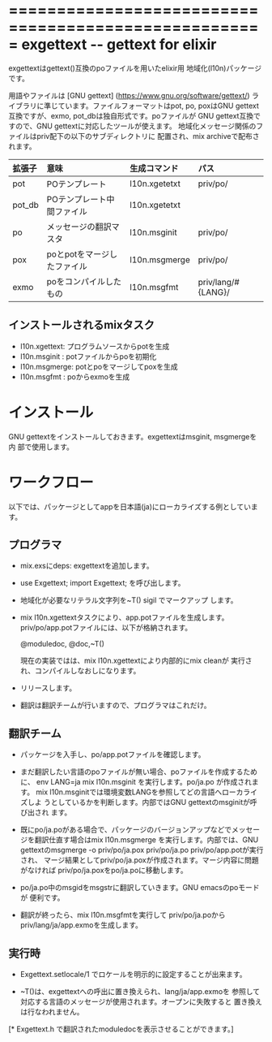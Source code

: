 =====================================================
 exgettext --  gettext for elixir
=====================================================

exgettextはgettext()互換のpoファイルを用いたelixir用
地域化(l10n)パッケージです。

用語やファイルは [GNU gettext] (https://www.gnu.org/software/gettext/)
ライブラリに準じています。ファイルフォーマットはpot, po, poxはGNU
gettext互換ですが、exmo, pot_dbは独自形式です。poファイルが
GNU gettext互換ですので、GNU gettextに対応したツールが使えます。
地域化メッセージ関係のファイルはpriv配下の以下のサブディレクトリに
配置され、mix archiveで配布されます。

|拡張子|意味                       |生成コマンド |パス
|:-----|:--------------------------|:------------|:------------------------
|pot   |POテンプレート             |l10n.xgetetxt|priv/po/
|pot_db|POテンプレート中間ファイル |l10n.xgetetxt|
|po    |メッセージの翻訳マスタ     |l10n.msginit |priv/po/
|pox   |poとpotをマージしたファイル|l10n.msgmerge|priv/po/
|exmo  |poをコンパイルしたもの     |l10n.msgfmt  |priv/lang/#{LANG}/


インストールされるmixタスク
------------------------------------------------------

* l10n.xgettext: プログラムソースからpotを生成
* l10n.msginit : potファイルからpoを初期化
* l10n.msgmerge: potとpoをマージしてpoxを生成
* l10n.msgfmt  : poからexmoを生成

インストール
=====================================================

GNU gettextをインストールしておきます。exgettextはmsginit, msgmergeを内
部で使用します。


ワークフロー
=====================================================

以下では、パッケージとしてappを日本語(ja)にローカライズする例としていま
す。

プログラマ
-----------------------------------------------------

* mix.exsにdeps: exgettextを追加します。

* use Exgettext; import Exgettext; を呼び出します。

* 地域化が必要なリテラル文字列を~T() sigil でマークアップ
  します。

* mix l10n.xgettextタスクにより、app.potファイルを生成します。
  priv/po/app.potファイルには、以下が格納されます。

  @moduledoc, @doc,~T()

  現在の実装ではは、mix l10n.xgettextにより内部的にmix cleanが
  実行され、コンパイルしなおしになります。

* リリースします。

* 翻訳は翻訳チームが行いますので、プログラマはこれだけ。


翻訳チーム
-----------------------------------------------------

* パッケージを入手し、po/app.potファイルを確認します。

* まだ翻訳したい言語のpoファイルが無い場合、poファイルを作成するために、
  env LANG=ja mix l10n.msginit を実行します。po/ja.po が作成されます。
  mix l10n.msginitでは環境変数LANGを参照してどの言語へローカライズしよ
  うとしているかを判断します。内部ではGNU gettextのmsginitが呼び出され
  ます。

* 既にpo/ja.poがある場合で、パッケージのバージョンアップなどでメッセー
  ジを翻訳仕直す場合はmix l10n.msgmerge を実行します。内部では、GNU
  gettextのmsgmerge -o priv/po/ja.pox priv/po/ja.po priv/po/app.potが実行され、
  マージ結果としてpriv/po/ja.poxが作成されます。マージ内容に問題がなければ
  priv/po/ja.poxをpo/ja.poに移動します。

* po/ja.po中のmsgidをmsgstrに翻訳していきます。GNU emacsのpoモードが
  便利です。

* 翻訳が終ったら、mix l10n.msgfmtを実行して priv/po/ja.poから
  priv/lang/ja/app.exmoを生成します。


実行時
-----------------------------------------------------

* Exgettext.setlocale/1 でロケールを明示的に設定することが出来ます。

* ~T()は、exgettextへの呼出に置き換えられ、lang/ja/app.exmoを
  参照して対応する言語のメッセージが使用されます。オープンに失敗すると
  置き換えは行なわれません。

[* Exgettext.h で翻訳されたmoduledocを表示させることができます。]
